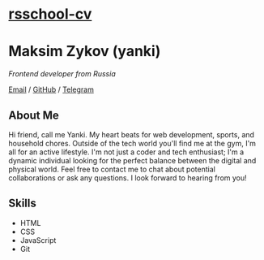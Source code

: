 # __[rsschool-cv](https://zykoff.github.io/rsschool-cv/cv)__

# Maksim Zykov (yanki)

_Frontend developer from Russia_ <br>

[Email](mail:k848kk@gmail.com) / [GitHub](https://github.com/zykoff/) / [Telegram](https://t.me/yannki)

## __About Me__
Hi friend, call me Yanki.
My heart beats for web development, sports, and household chores. Outside of the tech world you'll find me at the gym, I'm all for an active lifestyle. I'm not just a coder and tech enthusiast; I'm a dynamic individual looking for the perfect balance between the digital and physical world. Feel free to contact me to chat about potential collaborations or ask any questions. I look forward to hearing from you!

## __Skills__
- HTML
- CSS
- JavaScript
- Git
